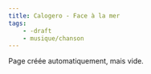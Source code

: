 ```yaml
---
title: Calogero - Face à la mer
tags:
    - -draft
    - musique/chanson
---
```


Page créée automatiquement, mais vide.
